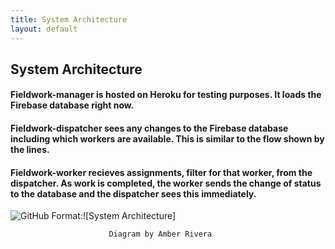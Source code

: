 ```yaml
---
title: System Architecture
layout: default
---
```


## System Architecture

#### Fieldwork-manager is hosted on Heroku for testing purposes. It loads the Firebase database right now.
#### Fieldwork-dispatcher sees any changes to the Firebase database including which workers are available. This is similar to the flow shown by the lines.
#### Fieldwork-worker recieves assignments, filter for that worker, from the dispatcher. As work is completed, the worker sends the change of status to the database and the dispatcher sees this immediately.

![GitHub](./images/system-architecture.jpg)
Format:![System Architecture]

                          Diagram by Amber Rivera
